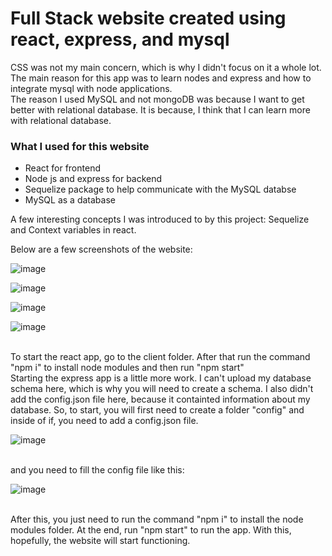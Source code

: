 <h1>Full Stack website created using react, express, and mysql</h1>

CSS was not my main concern, which is why I didn't focus on it a whole lot. The main reason for this app was to learn nodes and express and how to integrate mysql with node applications.
</br>
The reason I used MySQL and not mongoDB was because I want to get better with relational database. It is because, I think that I can learn more with relational database.

<h3>What I used for this website</h3>
<ul>
  <li>React for frontend</li>
  <li>Node js and express for backend</li>
  <li>Sequelize package to help communicate with the MySQL databse</li>
  <li>MySQL as a database</li>
</ul>

A few interesting concepts I was introduced to by this project: Sequelize and Context variables in react.
</br>

Below are a few screenshots of the website: 

![image](https://github.com/IbrahimBM2714/full-stack-posts-website/assets/115867055/a15e8bea-159b-4f48-a21f-666314f2282c)

![image](https://github.com/IbrahimBM2714/full-stack-posts-website/assets/115867055/a97a308b-91b7-41cb-b9ac-1a03d928976f)

![image](https://github.com/IbrahimBM2714/full-stack-posts-website/assets/115867055/3b5bebff-0eff-4ad8-88f1-36eb2d8db652)

![image](https://github.com/IbrahimBM2714/full-stack-posts-website/assets/115867055/667890ab-b2e6-42af-b94d-512e11d58c9a)

</br>
To start the react app, go to the client folder. After that run the command "npm i" to install node modules and then run "npm start"

</br>
Starting the express app is a little more work. I can't upload my database schema here, which is why you will need to create a schema. I also didn't add the config.json file here, because it containted information about my database. So, to start, you will first need to create a folder "config" and inside of if, you need to add a config.json file. 

![image](https://github.com/IbrahimBM2714/full-stack-posts-website/assets/115867055/df45605a-abf9-4ba2-a80c-32ca02544865)

</br>
and you need to fill the config file like this:

![image](https://github.com/IbrahimBM2714/full-stack-posts-website/assets/115867055/abd90cc6-8715-4fa5-9c32-2a1462c7c62a)

</br>
After this, you just need to run the command "npm i" to install the node modules folder. At the end, run "npm start" to run the app. With this, hopefully, the website will start functioning. 

